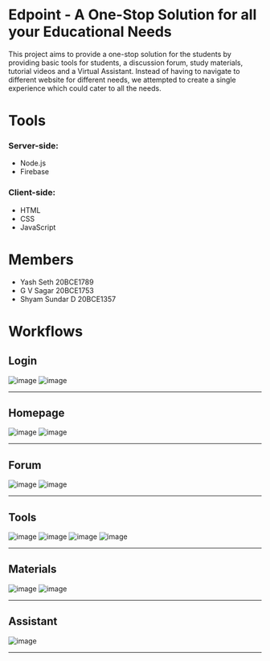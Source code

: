 # Edpoint - A One-Stop Solution for all your Educational Needs
This project aims to provide a one-stop solution for the students by providing basic tools for students, a discussion forum, study materials, tutorial videos and a Virtual Assistant. Instead of having to navigate to different website for different needs, we attempted to create a single experience which could cater to all the needs.

# Tools
### Server-side:
- Node.js
- Firebase
### Client-side:
- HTML
- CSS
- JavaScript

# Members
- Yash Seth 20BCE1789
- G V Sagar 20BCE1753
- Shyam Sundar D 20BCE1357

# Workflows
## Login
![image](https://user-images.githubusercontent.com/71393551/189368229-2a7ea5fe-ee42-46e6-9a1d-1e12fda4be29.png)
![image](https://user-images.githubusercontent.com/71393551/189368300-c10a5096-5efd-4e67-a8ee-28b8a4c7ddd9.png)

---

## Homepage
![image](https://user-images.githubusercontent.com/71393551/189368378-dacb34ea-d431-4316-a621-45bb8569120d.png)
![image](https://user-images.githubusercontent.com/71393551/189368420-a75801be-6ba5-47b5-9509-c06c792569f6.png)

---

## Forum
![image](https://user-images.githubusercontent.com/71393551/189368643-efc6259a-efdb-4087-b171-8d6cf1a79257.png)
![image](https://user-images.githubusercontent.com/71393551/189368893-92fc1c35-11b5-4a43-ae13-efe682420522.png)

---

## Tools
![image](https://user-images.githubusercontent.com/71393551/189368955-d2b7c1d2-6f11-4824-8730-6c3163228af8.png)
![image](https://user-images.githubusercontent.com/71393551/189369004-1bde0bf9-4aef-4fea-a9a5-b33a4ff60589.png)
![image](https://user-images.githubusercontent.com/71393551/189369059-c076f5e2-2299-4ec0-947f-ea2d6cbd4b58.png)
![image](https://user-images.githubusercontent.com/71393551/189369101-d68fd509-125e-4588-a298-722999669f4b.png)

---

## Materials
![image](https://user-images.githubusercontent.com/71393551/189369213-b5ab2f89-8618-41e1-a196-c25bbfd18642.png)
![image](https://user-images.githubusercontent.com/71393551/189369292-bddca97f-91cd-49f4-8567-5930f1a5979a.png)

---
## Assistant
![image](https://user-images.githubusercontent.com/71393551/189369371-c305077b-9e2a-497a-9b66-7df23baaf06a.png)

---
